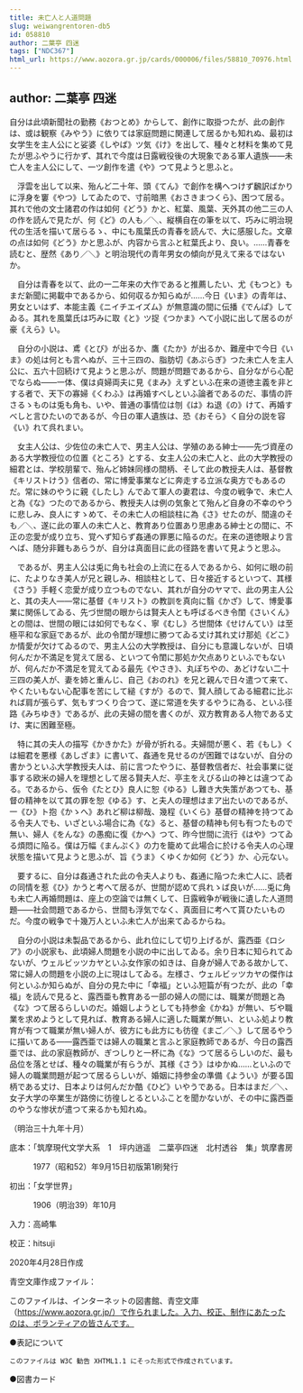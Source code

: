 ```yaml
---
title: 未亡人と人道問題
slug: weiwangrentoren-db5
id: 058810
author: 二葉亭 四迷
tags: ["NDC367"]
html_url: https://www.aozora.gr.jp/cards/000006/files/58810_70976.html
---
```


## author: 二葉亭 四迷

自分は此頃新聞社の勤務《おつとめ》からして、創作に取掛つたが、此の創作は、或は観察《みやう》に依りては家庭問題に関連して居るかも知れぬ、最初は女学生を主人公にと娑婆《しやば》ツ気《け》を出して、種々と材料を集めて見たが思ふやうに行かず、其れで今度は日露戦役後の大現象である軍人遺族――未亡人を主人公にして、一ツ創作を遣《や》つて見ようと思ふと。

　浮雲を出して以来、殆んど二十年、頭《てん》で創作を構へつけず飜訳ばかりに浮身を窶《やつ》してゐたので、寸前暗黒《おさきまつくら》、困つて居る。其れで他の文士諸君の作は如何《どう》かと、紅葉、風葉、天外其の他二三の人の作を読んで見たが、何《ど》の人も／＼、縦横自在の筆を以て、巧みに明治現代の生活を描いて居らるゝ、中にも風葉氏の青春を読んで、大に感服した。文章の点は如何《どう》かと思ふが、内容から言ふと紅葉氏より、良い。……青春を読むと、歴然《あり／＼》と明治現代の青年男女の傾向が見えて来るではないか。

　自分は青春を以て、此の一二年来の大作であると推薦したい、尤《もつと》もまだ新聞に掲載中であるから、如何収るか知らぬが……今日《いま》の青年は、男女といはず、本能主義《ニイチエイズム》が無意識の間に伝播《でんぱ》してゐる。其れを風葉氏は巧みに取《と》ツ捉《つかま》へて小説に出して居るのが豪《えら》い。

　自分の小説は、鳶《とび》が出るか、鷹《たか》が出るか、難産中で今日《いま》の処は何とも言へぬが、三十三四の、脂肪切《あぶらぎ》つた未亡人を主人公に、五六十回続けて見ようと思ふが、問題が問題であるから、自分ながら心配でならぬ――一体、僕は貞婦両夫に見《まみ》えずといふ在来の道徳主義を非とする者で、天下の寡婦《くわふ》は再婚すべしといふ論者であるのだ、事情の許さるゝものは兎も角も、いや、普通の事情位は刎《は》ね退《の》けて、再婚すべしと言ひたいのであるが、今日の軍人遺族は、恐《おそら》く自分の説を容《い》れて呉れまい。

　女主人公は、少佐位の未亡人で、男主人公は、学殖のある紳士――先づ資産のある大学教授位の位置《ところ》とする、女主人公の未亡人と、此の大学教授の細君とは、学校朋輩で、殆んど姉妹同様の間柄、そして此の教授夫人は、基督教《キリストけう》信者の、常に博愛事業などに奔走する立派な奥方でもあるのだ。常に妹のやうに親《したし》んでゐて軍人の妻君は、今度の戦争で、未亡人と為《な》つたのであるから、教授夫人は例の気象とて殆んど自身の不幸のやうに悲しみ、良人にすゝめて、その未亡人の相談柱に為《さ》せたのが、間違のそも／＼、遂に此の軍人の未亡人と、教育あり位置あり思慮ある紳士との間に、不正の恋愛が成り立ち、覚へず知らず姦通の罪悪に陥るのだ。在来の道徳眼より言へば、随分非難もあらうが、自分は真面目に此の径路を書いて見ようと思ふ。

　であるが、男主人公は兎に角も社会の上流に在る人であるから、如何に眼の前に、たよりなき美人が兄と親しみ、相談柱として、日々接近するといつて、其様《さう》手軽く恋愛が成り立つものでない、其れが自分のヤマで、此の男主人公と、其の夫人――常に基督《キリスト》の教訓を真向に翳《かざ》して、博愛事業に関係してゐる、先づ世間の眼からは賢夫人とも呼ばるべき令閨《さいくん》との間は、世間の眼には如何でもなく、寧《むし》ろ世間体《せけんてい》は至極平和な家庭であるが、此の令閨が理想に勝つてゐる丈け其れ丈け那処《どこ》か情愛が欠けてゐるので、男主人公の大学教授は、自分にも意識しないが、日頃何んだか不満足を覚えて居る、といつて令閨に那処か欠点ありといふでもないが、何んだか不満足を覚えてゐる最先《やさき》、丸ぽちやの、あどけない二十三四の美人が、妻を姉と重んじ、自己《おのれ》を兄と親んで日々遣つて来て、やくたいもない心配事を苦にして縋《すが》るので、賢人顔してゐる細君に比ぶれば肩が張らず、気もすつくり合つて、遂に常道を失するやうに為る、といふ径路《みちゆき》であるが、此の夫婦の間を書くのが、双方教育ある人物である丈け、実に困難至極。

　特に其の夫人の描写《かきかた》が骨が折れる。夫婦間が悪く、若《もし》くは細君を悪様《あしざま》に書いて、姦通を見せるのが困難ではないが、自分の書かうといふ大学教授夫人は、前に言つたやうに、基督教信者だ、社会事業に従事する欧米の婦人を理想として居る賢夫人だ、亭主をえびる山の神とは違つてゐる。であるから、仮令《たとひ》良人に恕《ゆる》し難き大失策があつても、基督の精神を以て其の罪を恕《ゆる》す、と夫人の理想はまア出たいのであるが、一《ひ》ト抱《かゝへ》あれど柳は柳哉、幾程《いくら》基督の精神を持つてゐる令夫人でも、いざといふ場合に為《な》ると、基督の精神も何も有つたもので無い、婦人《をんな》の愚痴に復《かへ》つて、昨今世間に流行《はや》つてゐる煩悶に陥る。僕は万幅《まんぷく》の力を籠めて此場合に於ける令夫人の心理状態を描いて見ようと思ふが、旨《うま》くゆくか如何《どう》か、心元ない。

　要するに、自分は姦通された此の令夫人よりも、姦通に陥つた未亡人に、読者の同情を惹《ひ》かうと考へて居るが、世間が認めて呉れゝば良いが……兎に角も未亡人再婚問題は、座上の空論では無くして、日露戦争が戦後に遺した人道問題――社会問題であるから、世間も浮気でなく、真面目に考へて貰ひたいものだ。今度の戦争で十幾万人といふ未亡人が出来てゐるからね。

　自分の小説は未製品であるから、此れ位にして切り上げるが、露西亜《ロシア》の小説家も、此頃婦人問題を小説の中に出してゐる。余り日本に知られてゐないが、ウェルビッツカヤといふ女作家の如きは、自身が婦人である故かして、常に婦人の問題を小説の上に現はしてゐる。左様さ、ウェルビッツカヤの傑作は何といふか知らぬが、自分の見た中に「幸福」といふ短篇が有つたが、此の「幸福」を読んで見ると、露西亜も教育ある一部の婦人の間には、職業が問題と為《な》つて居るらしいのだ。婚姻しようとしても持参金《かね》が無い、ぢや職業を求めようとして見れば、教育ある婦人に適した職業が無い、といふ処より教育が有つて職業が無い婦人が、彼方にも此方にも彷徨《まご／＼》して居るやうに描いてある――露西亜では婦人の職業と言ふと家庭教師であるが、今日の露西亜では、此の家庭教師が、ぎつしりと一杯に為《な》つて居るらしいのだ、最も品位を落とせば、種々の職業が有らうが、其様《さう》はゆかぬ……といふので婦人の職業問題が起つて居るらしいが、婚姻に持参金の準備《ようい》が要る国柄である丈け、日本よりは何んだか酷《ひど》いやうである。日本はまだ／＼、女子大学の卒業生が路傍に彷徨しとるといふことを聞かないが、その中に露西亜のやうな惨状が遣つて来るかも知れぬ。

（明治三十九年十月）













底本：「筑摩現代文学大系　1　坪内逍遥　二葉亭四迷　北村透谷　集」筑摩書房

　　　1977（昭和52）年9月15日初版第1刷発行

初出：「女学世界」

　　　1906（明治39）年10月

入力：高崎隼

校正：hitsuji

2020年4月28日作成

青空文庫作成ファイル：

このファイルは、インターネットの図書館、青空文庫（https://www.aozora.gr.jp/）で作られました。入力、校正、制作にあたったのは、ボランティアの皆さんです。











●表記について


	このファイルは W3C 勧告 XHTML1.1 にそった形式で作成されています。







●図書カード
